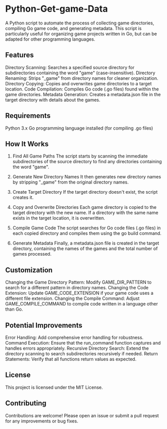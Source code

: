 # Python-Get-game-Data
A Python script to automate the process of collecting game directories, compiling Go game code, and generating metadata. This script is particularly useful for organizing game projects written in Go, but can be adapted for other programming languages.

## Features
Directory Scanning: Searches a specified source directory for subdirectories containing the word "game" (case-insensitive).
Directory Renaming: Strips "_game" from directory names for cleaner organization.
Directory Copying: Copies and overwrites game directories to a target location.
Code Compilation: Compiles Go code (.go files) found within the game directories.
Metadata Generation: Creates a metadata.json file in the target directory with details about the games.

## Requirements
Python 3.x
Go programming language installed (for compiling .go files)

## How It Works
1. Find All Game Paths
The script starts by scanning the immediate subdirectories of the source directory to find any directories containing the word "game".

2. Generate New Directory Names
It then generates new directory names by stripping "_game" from the original directory names.

3. Create Target Directory
If the target directory doesn't exist, the script creates it.

4. Copy and Overwrite Directories
Each game directory is copied to the target directory with the new name. If a directory with the same name exists in the target location, it is overwritten.

5. Compile Game Code
The script searches for Go code files (.go files) in each copied directory and compiles them using the go build command.

6. Generate Metadata
Finally, a metadata.json file is created in the target directory, containing the names of the games and the total number of games processed.

## Customization
Changing the Game Directory Pattern: Modify GAME_DIR_PATTERN to search for a different pattern in directory names.
Changing the Code Extension: Update GAME_CODE_EXTENSION if your game code uses a different file extension.
Changing the Compile Command: Adjust GAME_COMPILE_COMMAND to compile code written in a language other than Go.

## Potential Improvements
Error Handling: Add comprehensive error handling for robustness.
Command Execution: Ensure that the run_command function captures and handles errors appropriately.
Recursive Directory Search: Extend the directory scanning to search subdirectories recursively if needed.
Return Statements: Verify that all functions return values as expected.

## License
This project is licensed under the MIT License.

## Contributing
Contributions are welcome! Please open an issue or submit a pull request for any improvements or bug fixes.

